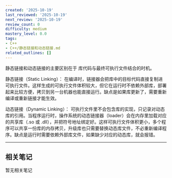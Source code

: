 ```yaml
---
created: '2025-10-19'
last_reviewed: '2025-10-19'
next_review: '2025-10-19'
review_count: 0
difficulty: medium
mastery_level: 0.0
tags:
- C++
- C++/静态链接和动态链接.md
related_outlines: []
---
```


静态链接和动态链接的主要区别在于 库代码与最终可执行文件结合的时机。

静态链接（Static Linking）：
在编译时，链接器会把库中的目标代码直接复制进可执行文件。这样生成的可执行文件体积较大，但它在运行时不依赖外部库，部署起来比较方便，拷贝到另一台机器也能直接运行。缺点是如果库更新了，需要重新编译或重新链接才能生效。

动态链接（Dynamic Linking）：
可执行文件里不会包含库的实现，只记录对动态库的引用。当程序运行时，操作系统的动态链接器（loader）会在内存里加载对应的共享库（.so 或 .dll），并把符号地址绑定好。这样可执行文件体积更小，多个程序可以共享一份库的内存拷贝，升级库也只需要替换动态库文件，不必重新编译程序。缺点是运行时需要依赖外部库文件，如果缺少对应的动态库，就会报错。

---

## 相关笔记
<!-- 自动生成 -->

暂无相关笔记

